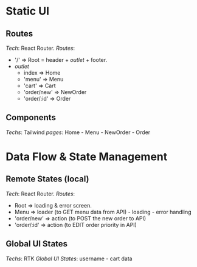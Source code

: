 # Static UI

## Routes

_Tech_: React Router.
_Routes_:

- '/' => Root = header + _outlet_ + footer.
- _outlet_
  - index => Home
  - 'menu' => Menu
  - 'cart' => Cart
  - 'order/new' => NewOrder
  - 'order/:id' => Order

## Components

_Techs_: Tailwind
_pages_: Home - Menu - NewOrder - Order

# Data Flow & State Management

## Remote States (local)

_Tech_: React Router.
_Routes_:

- Root => loading & error screen.
- Menu => loader (to GET menu data from API) - loading - error handling
- 'order/new' => action (to POST the new order to API)
- 'order/:id' => action (to EDIT order priority in API)

## Global UI States

_Techs_: RTK
_Global UI States_: username - cart data
